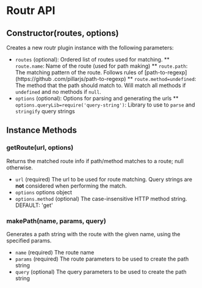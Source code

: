 # Routr API

## Constructor(routes, options)

Creates a new routr plugin instance with the following parameters:

 * `routes` (optional): Ordered list of routes used for matching.
 ** `route.name`: Name of the route (used for path making)
 ** `route.path`: The matching pattern of the route. Follows rules of [path-to-regexp](https://github
 .com/pillarjs/path-to-regexp)
 ** `route.method=undefined`: The method that the path should match to. Will match all methods if `undefined` and no 
 methods
 if `null`.
 * `options` (optional): Options for parsing and generating the urls
 ** `options.queryLib=require('query-string')`: Library to use to `parse` and `stringify` query strings

## Instance Methods

### getRoute(url, options)

Returns the matched route info if path/method matches to a route; null otherwise.

 * `url` (required) The url to be used for route matching.  Query strings are **not** considered when performing the match.
 * `options` options object
 * `options.method` (optional) The case-insensitive HTTP method string. DEFAULT: 'get'

### makePath(name, params, query)

Generates a path string with the route with the given name, using the specified params.

 * `name` (required)  The route name
 * `params` (required) The route parameters to be used to create the path string
 * `query` (optional) The query parameters to be used to create the path string
